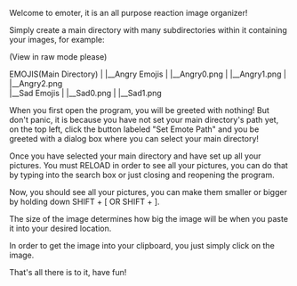 Welcome to emoter, it is an all purpose reaction image organizer!

Simply create a main directory with many subdirectories within it containing your images, for example:

(View in raw mode please)

EMOJIS(Main Directory)
   |
   |__Angry Emojis
   |       |__Angry0.png
   |       |__Angry1.png
   |       |__Angry2.png  
   |__Sad Emojis
   |       |__Sad0.png
   |       |__Sad1.png
   
When you first open the program, you will be greeted with nothing! But don't panic, it is because you have not set your
main directory's path yet, on the top left, click the button labeled "Set Emote Path" and you be greeted with a dialog box where you
can select your main directory!

Once you have selected your main directory and have set up all your pictures. You must RELOAD in order to see all your pictures,
you can do that by typing into the search box or just closing and reopening the program.

Now, you should see all your pictures, you can make them smaller or bigger by holding down SHIFT + [ OR SHIFT + ].

The size of the image determines how big the image will be when you paste it into your desired location.

In order to get the image into your clipboard, you just simply click on the image.

That's all there is to it, have fun!
